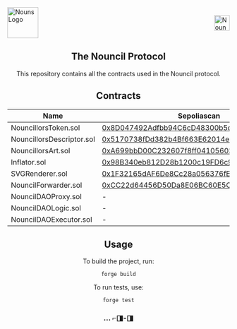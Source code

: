 <div style="display: flex; align-items: center; justify-content: space-between;">
  <img src="https://raw.githubusercontent.com/nounsDAO/nouns-monorepo/master/packages/nouns-assets/images/v0/4-glasses/glasses-square-blue-med-saturated.png" alt="Nouns Logo" width="70">
  <img src="https://raw.githubusercontent.com/curelycue/nouncillors-contracts/main/assets/your-image.png" alt="Nouncil Logo" width="35">
</div>

<h2 align="center">The Nouncil Protocol</h2>

<p align="center">
  This repository contains all the contracts used in the Nouncil protocol.
</p>

<h2 align="center">Contracts</h2>

<table align="center">
  <thead>
    <tr>
      <th>Name</th>
      <th>Sepoliascan</th>
      <th>Etherscan</th>
    </tr>
  </thead>
  <tbody>
  <tr>
    <td>NouncillorsToken.sol</td>
    <td><a href="https://sepolia.etherscan.io/address/0x8D047492Adfbb94C6cD48300b5df5e7872Ad0C40">0x8D047492Adfbb94C6cD48300b5df5e7872Ad0C40</a></td>
    <td>-</td>
  </tr>
  <tr>
    <td>NouncillorsDescriptor.sol</td>
    <td><a href="https://sepolia.etherscan.io/address/0x5170738fDd382b4Bf663E62014e5156C627b208a">0x5170738fDd382b4Bf663E62014e5156C627b208a</a></td>
    <td>-</td>
  </tr>
  <tr>
    <td>NouncillorsArt.sol</td>
    <td><a href="https://sepolia.etherscan.io/address/0xA699bbD00C232607f8ff04105603f40282F47fA5">0xA699bbD00C232607f8ff04105603f40282F47fA5</a></td>
    <td>-</td>
  </tr>
  <tr>
    <td>Inflator.sol</td>
    <td><a href="https://sepolia.etherscan.io/address/0x98B340eb812D28b1200c19FD6c9401e12E9C8437">0x98B340eb812D28b1200c19FD6c9401e12E9C8437</a></td>
    <td>-</td>
  </tr>
  <tr>
    <td>SVGRenderer.sol</td>
    <td><a href="https://sepolia.etherscan.io/address/0x1F32165dAF6De8Cc28a056376fE0d3C6D56A692b">0x1F32165dAF6De8Cc28a056376fE0d3C6D56A692b</a></td>
    <td>-</td>
  </tr>
  <tr>
    <td>NouncilForwarder.sol</td>
    <td><a href="https://sepolia.etherscan.io/address/0xCC22d64456D50Da8E06BC60E5C07D73a1AD5B344">0xCC22d64456D50Da8E06BC60E5C07D73a1AD5B344</a></td>
    <td>-</td>
  </tr>
    <tr>
      <td>NouncilDAOProxy.sol</td>
      <td>-</td>
      <td>-</td>
    </tr>
    <tr>
      <td>NouncilDAOLogic.sol</td>
      <td>-</td>
      <td>-</td>
    </tr>
    <tr>
      <td>NouncilDAOExecutor.sol</td>
      <td>-</td>
      <td>-</td>
    </tr>
  </tbody>
</table>

<h2 align="center">Usage</h2>

<p align="center">
  To build the project, run:
</p>

<div align="center">
<pre>
<code>forge build</code>
</pre>
</div>

<p align="center">
  To run tests, use:
</p>

<div align="center">
<pre>
<code>forge test</code>
</pre>
</div>

<h3 align="center">️... ⌐◨-◨</h3>
